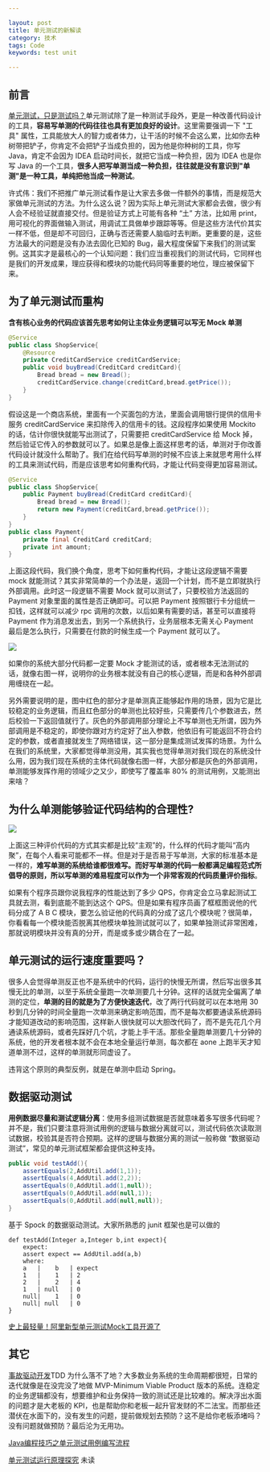 ```yaml
---

layout: post
title: 单元测试的新解读
category: 技术
tags: Code
keywords: test unit

---
```


## 前言

[单元测试，只是测试吗？](https://mp.weixin.qq.com/s/nIntjcrhgLQMiNo0XqPyyg)单元测试除了是一种测试手段外，更是一种改善代码设计的工具，**容易写单测的代码往往也具有更加良好的设计**。这里需要强调一下 "工具" 属性，工具能放大人的智力或者体力，让干活的时候不会这么累，比如你去种树带把铲子，你肯定不会把铲子当成负担的，因为他是你种树的工具，你写 Java，肯定不会因为 IDEA 启动时间长，就把它当成一种负担，因为 IDEA 也是你写 Java 的一个工具，**很多人把写单测当成一种负担，往往就是没有意识到"单测"是一种工具，单纯把他当成一种测试**。

许式伟：我们不把推广单元测试看作是让大家去多做一件额外的事情，而是规范大家做单元测试的方法。为什么这么说？因为实际上单元测试大家都会去做，很少有人会不经验证就直接交付。但是验证方式上可能有各种 “土” 方法，比如用 print，用可视化的界面做输入测试，用调试工具做单步跟踪等等。但是这些方法代价其实一样不低，但是却不可回归，正确与否还需要人脑临时去判断。更重要的是，这些方法最大的问题是没有办法去固化已知的 Bug，最大程度保留下来我们的测试案例。这其实才是最核心的一个认知问题：我们应当重视我们的测试代码，它同样也是我们的开发成果，理应获得和模块的功能代码同等重要的地位，理应被保留下来。

## 为了单元测试而重构

**含有核心业务的代码应该首先思考如何让主体业务逻辑可以写无 Mock 单测**

```java
@Service
public class ShopService{
    @Resource
    private CreditCardService creditCardService;
    public void buyBread(CreditCard creditCard){
        Bread bread = new Bread();
        creditCardService.change(creditCard,bread.getPrice());
    }
}
```

假设这是一个商店系统，里面有一个买面包的方法，里面会调用银行提供的信用卡服务 creditCardService 来扣除传入的信用卡的钱。这段程序如果使用 Mockito 的话，估计你很快就能写出测试了，只需要把 creditCardService 给 Mock 掉，然后验证它传入的参数就可以了。如果总是像上面这样思考的话，单测对于你改善代码设计就没什么帮助了。我们在给代码写单测的时候不应该上来就思考用什么样的工具来测试代码，而是应该思考如何重构代码，才能让代码变得更加容易测试。

```java
@Service
public class ShopService{
    public Payment buyBread(CreditCard creditCard){
        Bread bread = new Bread();
        return new Payment(creditCard,bread.getPrice());
    }
}
public class Payment{
    private final CreditCard creditCard;
    private int amount;
}
```

上面这段代码，我们换个角度，思考下如何重构代码，才能让这段逻辑不需要 mock 就能测试？其实非常简单的一个办法是，返回一个计划，而不是立即就执行外部调用。此时这一段逻辑不需要 Mock 就可以测试了，只要校验方法返回的 Payment 对象里面的属性是否正确即可。可以把 Payment 按照银行卡分组统一扣钱，这样就可以减少 rpc 调用的次数，以后如果有需要的话，甚至可以直接将 Payment 作为消息发出去，到另一个系统执行，业务层根本无需关心 Payment 最后是怎么执行，只需要在付款的时候生成一个 Payment 就可以了。

![](/public/upload/java/business_and_mock.png)

如果你的系统大部分代码都一定要 Mock 才能测试的话，或者根本无法测试的话，就像右图一样，说明你的业务根本就没有自己的核心逻辑，而是和各种外部调用缠绕在一起。

另外需要说明的是，图中红色的部分才是单测真正能够起作用的场景，因为它是比较稳定的业务逻辑，而且红色部分的单测也比较好些，只需要传几个参数进去，然后校验一下返回值就行了。灰色的外部调用部分理论上不写单测也无所谓，因为外部调用是不稳定的，即使你跟对方约定好了出入参数，他依旧有可能返回不符合约定的参数，或者直接就发生了网络错误，这一部分是集成测试发挥的场景。为什么在我们的系统里，大家都觉得单测没用，其实我也觉得单测对我们现在的系统没什么用，因为我们现在系统的主体代码就像右图一样，大部分都是灰色的外部调用，单测能够发挥作用的领域少之又少，即使写了覆盖率 80% 的测试用例，又能测出来啥？

## 为什么单测能够验证代码结构的合理性?

![](/public/upload/java/code_structure_and_test.png)

上面这三种评价代码的方式其实都是比较“主观”的，什么样的代码才能叫“高内聚”，在每个人看来可能都不一样。但是对于是否易于写单测，大家的标准基本是一样的，**难写单测的系统给谁都很难写。而好写单测的代码一般都满足编程范式所倡导的原则，所以写单测的难易程度可以作为一个非常客观的代码质量评价指标**。

如果有个程序员跟你说我程序的性能达到了多少 QPS，你肯定会立马拿起测试工具就去测，看到底能不能到达这个 QPS。但是如果有程序员画了框框图说他的代码分成了 A B C 模块，要怎么验证他的代码真的分成了这几个模块呢？很简单，你看看每一个模块能否脱离其他模块单独测试就可以了，如果单独测试非常困难，那就说明模块并没有真的分开，而是或多或少耦合在了一起。

## 单元测试的运行速度重要吗？

很多人会觉得单测反正也不是系统中的代码，运行的快慢无所谓，然后写出很多其慢无比的单测，以至于系统全量跑一次单测要几十分钟。这样的话就完全偏离了单测的定位，**单测的目的就是为了方便快速迭代**，改了两行代码就可以在本地用 30 秒到几分钟的时间全量跑一次单测来确定影响范围，而不是每次都要通读系统源码才能知道改动的影响范围，这样新人很快就可以大胆改代码了，而不是先花几个月通读系统源码，或者先踩好几个坑，才能上手干活。那些全量跑单测要几十分钟的系统，他的开发者根本就不会在本地全量运行单测，每次都在 aone 上跑半天才知道单测不过，这样的单测就形同虚设了。

违背这个原则的典型反例，就是在单测中启动 Spring。

## 数据驱动测试

**用例数据尽量和测试逻辑分离**：使用多组测试数据是否就意味着多写很多代码呢？并不是，我们只要注意将测试用例的逻辑与数据分离就可以，测试代码依次读取测试数据，校验其是否符合预期。这样的逻辑与数据分离的测试一般称做 “数据驱动测试”，常见的单元测试框架都会提供这种支持。

```java
public void testAdd(){
    assertEquals(2,AddUtil.add(1,1));
    assertEquals(4,AddUtil.add(2,2));
    assertEquals(0,AddUtil.add(1,null));
    assertEquals(0,AddUtil.add(null,1));
    assertEquals(0,AddUtil.add(null,null));
}
```

基于 Spock 的数据驱动测试。大家所熟悉的 junit 框架也是可以做的
```
def testAdd(Integer a,Integer b,int expect){
    expect:
    assert expect == AddUtil.add(a,b)
    where:
    a   |    b   | expect
    1   |    1   | 2
    2   |    2   | 4
    1   | null   | 0
    null|    1   | 0
    null| null   | 0
}
```
[史上最轻量​！阿里新型单元测试Mock工具开源了](https://mp.weixin.qq.com/s/KyU6Eu7mDkZU8FspfSqfMw)

## 其它

[事故驱动开发](https://mp.weixin.qq.com/s/I20sqkvLuWjVoPMaOZXjhw)TDD 为什么落不了地？大多数业务系统的生命周期都很短，日常的迭代就像是在没完没了地做 MVP-Minimum Viable Product 版本的系统。连稳定的业务逻辑都没有，想要维护和业务保持一致的测试还是比较难的。解决浮出水面的问题才是大老板的 KPI，也是帮助你和老板一起升官发财的不二法宝。而那些还潜伏在水面下的，没有发生的问题，提前做规划去预防？这不是给你老板添堵吗？没有问题就做预防？最后沦为无用功。

[Java编程技巧之单元测试用例编写流程](https://mp.weixin.qq.com/s/hX_RIYs-nBnqVwdq5B4rhg)

[单元测试运行原理探究](https://mp.weixin.qq.com/s/vf3URO80irn3-iuAu1AoQA) 未读